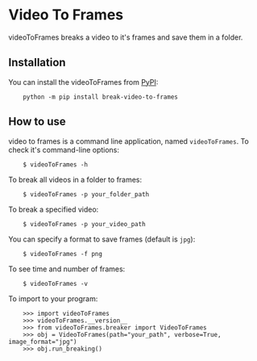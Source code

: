 # Video To Frames

videoToFrames breaks a video to it's frames and save them in a folder.

## Installation

You can install the videoToFrames from [PyPI](https://pypi.org/project/video_to_frames/):

        python -m pip install break-video-to-frames

## How to use

video to frames is a command line application, named `videoToFrames`. To check it's command-line options:

        $ videoToFrames -h

To break all videos in a folder to frames:

        $ videoToFrames -p your_folder_path

To break a specified video:

        $ videoToFrames -p your_video_path

You can specify a format to save frames (default is `jpg`):

        $ videoToFrames -f png

To see time and number of frames:

        $ videoToFrames -v

To import to your program:

        >>> import videoToFrames
        >>> videoToFrames.__version__
        >>> from videoToFrames.breaker import VideoToFrames
        >>> obj = VideoToFrames(path="your_path", verbose=True, image_format="jpg")
        >>> obj.run_breaking()